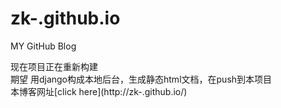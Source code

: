 # zk-.github.io
MY GitHub Blog

<div>现在项目正在重新构建</div>

<div>期望 用django构成本地后台，生成静态html文档，在push到本项目</div>

<div>本博客网址[click here](http://zk-.github.io/)</div>
